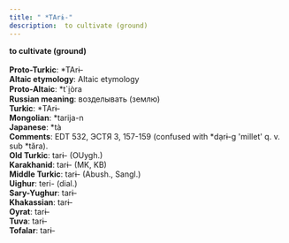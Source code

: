 ```yaml
---
title: " *TArɨ-"
description:  to cultivate (ground)
---
```

<p data-pagefind-weight="0.5">
<strong> to cultivate (ground)</strong><br><br>
<strong>Proto-Turkic</strong>:  *TArɨ-<br>
<strong>Altaic etymology</strong>:  Altaic etymology<br>
<strong> Proto-Altaic</strong>:  *t`i̯òra<br>
<strong>Russian meaning</strong>:  возделывать (землю)<br>
<strong>Turkic</strong>:  *TArɨ-<br>
<strong>Mongolian</strong>:  *tarija-n<br>
<strong>Japanese</strong>:  *tà<br>
<strong>Comments</strong>:  EDT 532, ЭСТЯ 3, 157-159 (confused with *dạrɨ-g 'millet' q. v. sub *tăra).<br>
<strong>Old Turkic</strong>:  tarɨ- (OUygh.)<br>
<strong>Karakhanid</strong>:  tarɨ- (MK, KB)<br>
<strong>Middle Turkic</strong>:  tarɨ- (Abush., Sangl.)<br>
<strong>Uighur</strong>:  teri- (dial.)<br>
<strong>Sary-Yughur</strong>:  tarɨ-<br>
<strong>Khakassian</strong>:  tarɨ-<br>
<strong>Oyrat</strong>:  tarɨ-<br>
<strong>Tuva</strong>:  tarɨ-<br>
<strong>Tofalar</strong>:  tarɨ-<br>

</p>
